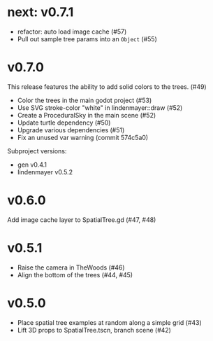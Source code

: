 # next: v0.7.1

- refactor: auto load image cache (#57)
- Pull out sample tree params into an `Object` (#55)

# v0.7.0

This release features the ability to add solid colors to the trees. (#49)

- Color the trees in the main godot project (#53)
- Use SVG stroke-color "white" in lindenmayer::draw (#52)
- Create a ProceduralSky in the main scene (#52)
- Update turtle dependency (#50)
- Upgrade various dependencies (#51) 
- Fix an unused var warning (commit 574c5a0)

Subproject versions:

- gen v0.4.1
- lindenmayer v0.5.2

# v0.6.0

Add image cache layer to SpatialTree.gd (#47, #48)

# v0.5.1

- Raise the camera in TheWoods (#46)
- Align the bottom of the trees (#44, #45)

# v0.5.0

- Place spatial tree examples at random along a simple grid (#43)
- Lift 3D props to SpatialTree.tscn, branch scene (#42)

